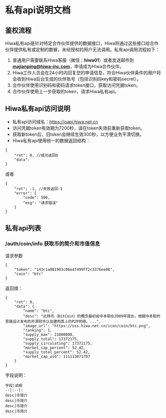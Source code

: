 
# 私有api说明文档
## 鉴权流程
Hiwa私有api是针对特定合作伙伴提供的数据接口，Hiwa将通过这些接口给合作伙伴提供私有或定制的数据，未经授权的用户无法调用。私有api调用流程如下：
1. 普通用户需要联系Hiwa客服（微信：**hiwa01**）或者发送邮件到 **majianping@hiwa-inc.com**，申请成为Hiwa合作伙伴。
2. Hiwa工作人员会在24小时内回复您的申请信息，符合Hiwa伙伴条件的用户将会收到Hiwa后台生成的伙伴账号（包括识别码key和密码secret）。
3. 合作伙伴使用识别码和密码请求token接口，获取访问凭据token。
4. 合作伙伴使用上一步获取的token，请求Hiwa私有api。
## Hiwa私有api访问说明
- 私有api访问域名：https://oapi.hiwa.net.cn
- 访问凭据token有效期为7200秒，请在token失效前重新获取token。
- 获取新token后，旧token会继续生效300秒，以方便业务平滑切换。
- Hiwa私有api使用统一的数据返回结构：
```
{
	"ret": 0, //成功返回0
	"data": 
}
```
或者
```
{
	"ret": -1, //失败返回-1
	"error": {
		"code": 500,
		"msg": "请求错误"
	}
}
```
## 私有api列表
###  /auth/coin/info    获取币的简介和市值信息
请求参数
```
{
	"token": "143c1a081903c06e4f499ff2c3376ee08",
	"coin": "btc"
}
```
返回值：
```
{
	"ret": 0,
	"data": {
		"name": "btc",
		"desc": "比特币（BitCoin）的概念最初由中本聪在2009年提出，根据中本聪的思路设计发布的开源软件以及建构其上的P2P网络。...",
		"image_url": "https://oss.hiwa.net.cn/icon/coin/btc.png",
		"ranking": 1,
		"supply_max": 21000000,
		"supply_total": 17372175,
		"supply_circulating": 17372175,
		"market_cap_percent": 52.42,
		"supply_total_percent": 52.42,
		"market_cap_usd": 111113871787
	}
}
```
字段说明：
```
字段|说明
--|:--|:
desc|币简介
desc|币简介
desc|币简介
desc|币简介
```
